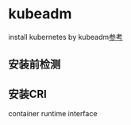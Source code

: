 # kubeadm

install kubernetes by kubeadm[参考](https://kubernetes.io/zh/docs/setup/independent/install-kubeadm/)

## 安装前检测

## 安装CRI

container runtime interface
